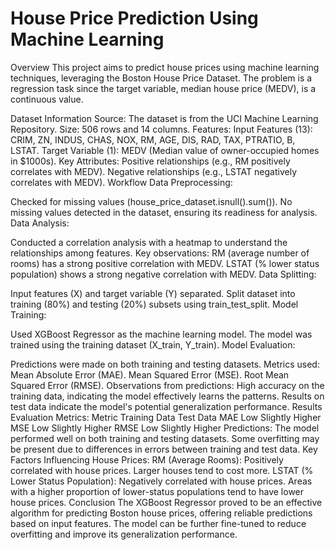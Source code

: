 # House Price Prediction Using Machine Learning

Overview
This project aims to predict house prices using machine learning techniques, leveraging the Boston House Price Dataset. The problem is a regression task since the target variable, median house price (MEDV), is a continuous value.

Dataset Information
Source: The dataset is from the UCI Machine Learning Repository.
Size: 506 rows and 14 columns.
Features:
Input Features (13): CRIM, ZN, INDUS, CHAS, NOX, RM, AGE, DIS, RAD, TAX, PTRATIO, B, LSTAT.
Target Variable (1): MEDV (Median value of owner-occupied homes in $1000s).
Key Attributes:
Positive relationships (e.g., RM positively correlates with MEDV).
Negative relationships (e.g., LSTAT negatively correlates with MEDV).
Workflow
Data Preprocessing:

Checked for missing values (house_price_dataset.isnull().sum()).
No missing values detected in the dataset, ensuring its readiness for analysis.
Data Analysis:

Conducted a correlation analysis with a heatmap to understand the relationships among features.
Key observations:
RM (average number of rooms) has a strong positive correlation with MEDV.
LSTAT (% lower status population) shows a strong negative correlation with MEDV.
Data Splitting:

Input features (X) and target variable (Y) separated.
Split dataset into training (80%) and testing (20%) subsets using train_test_split.
Model Training:

Used XGBoost Regressor as the machine learning model.
The model was trained using the training dataset (X_train, Y_train).
Model Evaluation:

Predictions were made on both training and testing datasets.
Metrics used:
Mean Absolute Error (MAE).
Mean Squared Error (MSE).
Root Mean Squared Error (RMSE).
Observations from predictions:
High accuracy on the training data, indicating the model effectively learns the patterns.
Results on test data indicate the model's potential generalization performance.
Results
Evaluation Metrics:
Metric	Training Data	Test Data
MAE	Low	Slightly Higher
MSE	Low	Slightly Higher
RMSE	Low	Slightly Higher
Predictions:
The model performed well on both training and testing datasets.
Some overfitting may be present due to differences in errors between training and test data.
Key Factors Influencing House Prices:
RM (Average Rooms): Positively correlated with house prices. Larger houses tend to cost more.
LSTAT (% Lower Status Population): Negatively correlated with house prices. Areas with a higher proportion of lower-status populations tend to have lower house prices.
Conclusion
The XGBoost Regressor proved to be an effective algorithm for predicting Boston house prices, offering reliable predictions based on input features. The model can be further fine-tuned to reduce overfitting and improve its generalization performance.

